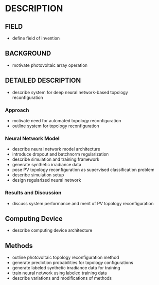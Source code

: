 # DESCRIPTION

## FIELD

- define field of invention

## BACKGROUND

- motivate photovoltaic array operation

## DETAILED DESCRIPTION

- describe system for deep neural network-based topology reconfiguration

### Approach

- motivate need for automated topology reconfiguration
- outline system for topology reconfiguration

### Neural Network Model

- describe neural network model architecture
- introduce dropout and batchnorm regularization
- describe simulation and training framework
- generate synthetic irradiance data
- pose PV topology reconfiguration as supervised classification problem
- describe simulation setup
- design regularized neural network

### Results and Discussion

- discuss system performance and merit of PV topology reconfiguration

## Computing Device

- describe computing device architecture

## Methods

- outline photovoltaic topology reconfiguration method
- generate prediction probabilities for topology configurations
- generate labeled synthetic irradiance data for training
- train neural network using labeled training data
- describe variations and modifications of methods

